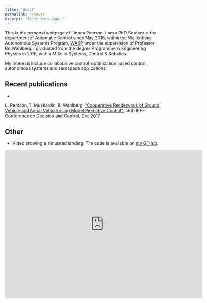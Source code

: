 ```yaml
---
title: "About"
permalink: /about/
excerpt: "About this page."
---
```

This is the personal webpage of Linnea Persson. I am a PhD Student at the department of Automatic Control since May 2016, within the Wallenberg Autonomous Systems Program, [WASP](http://wasp-sweden.org/) under the supervision of Professor Bo Wahlberg. I graduated from the degree Programme in Engineering Physics in 2016, with a M.Sc in Systems, Control & Robotics. 

My interests include collabotarive control, optimization based control, autonomous systems and aerospace applications. 

## Recent publications
* 
L. Persson, T. Muskardin, B. Wahlberg, ["Cooperative Rendezvous of Ground Vehicle and Aerial Vehicle using Model Predictive Control"](), 56th IEEE Conference on Decision and Control, Dec 2017

## Other
* Video showing a simulated landing. The code is available on [my GitHub](https://github.com/laperss/fg-cc-sim).
<iframe width="640" height="480" src="https://www.youtube.com/embed/NVoVifrLwvw?rel=0&amp;controls=0&amp;showinfo=0" frameborder="0" allowfullscreen></iframe>


